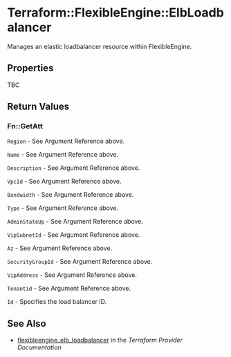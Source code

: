 # Terraform::FlexibleEngine::ElbLoadbalancer

Manages an elastic loadbalancer resource within FlexibleEngine.

## Properties

TBC

## Return Values

### Fn::GetAtt

`Region` - See Argument Reference above.

`Name` - See Argument Reference above.

`Description` - See Argument Reference above.

`VpcId` - See Argument Reference above.

`Bandwidth` - See Argument Reference above.

`Type` - See Argument Reference above.

`AdminStateUp` - See Argument Reference above.

`VipSubnetId` - See Argument Reference above.

`Az` - See Argument Reference above.

`SecurityGroupId` - See Argument Reference above.

`VipAddress` - See Argument Reference above.

`Tenantid` - See Argument Reference above.

`Id` - Specifies the load balancer ID.

## See Also

* [flexibleengine_elb_loadbalancer](https://www.terraform.io/docs/providers/flexibleengine/r/elb_loadbalancer.html) in the _Terraform Provider Documentation_